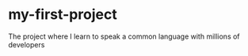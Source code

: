 # my-first-project
The project where I learn to speak a common language with millions of developers
